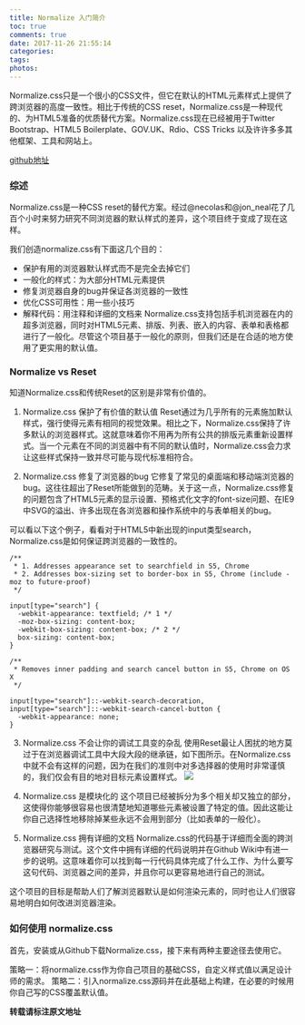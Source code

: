 ```yaml
---
title: Normalize 入门简介
toc: true
comments: true
date: 2017-11-26 21:55:14
categories:
tags:
photos:
---
```


Normalize.css只是一个很小的CSS文件，但它在默认的HTML元素样式上提供了跨浏览器的高度一致性。相比于传统的CSS reset，Normalize.css是一种现代的、为HTML5准备的优质替代方案。Normalize.css现在已经被用于Twitter Bootstrap、HTML5 Boilerplate、GOV.UK、Rdio、CSS Tricks 以及许许多多其他框架、工具和网站上。

<!--more-->

[github地址](https://github.com/necolas/normalize.css)

### 综述
Normalize.css是一种CSS reset的替代方案。经过@necolas和@jon_neal花了几百个小时来努力研究不同浏览器的默认样式的差异，这个项目终于变成了现在这样。

我们创造normalize.css有下面这几个目的：

* 保护有用的浏览器默认样式而不是完全去掉它们
* 一般化的样式：为大部分HTML元素提供
* 修复浏览器自身的bug并保证各浏览器的一致性
* 优化CSS可用性：用一些小技巧
* 解释代码：用注释和详细的文档来
Normalize.css支持包括手机浏览器在内的超多浏览器，同时对HTML5元素、排版、列表、嵌入的内容、表单和表格都进行了一般化。尽管这个项目基于一般化的原则，但我们还是在合适的地方使用了更实用的默认值。

### Normalize vs Reset
知道Normalize.css和传统Reset的区别是非常有价值的。

1. Normalize.css 保护了有价值的默认值
Reset通过为几乎所有的元素施加默认样式，强行使得元素有相同的视觉效果。相比之下，Normalize.css保持了许多默认的浏览器样式。这就意味着你不用再为所有公共的排版元素重新设置样式。当一个元素在不同的浏览器中有不同的默认值时，Normalize.css会力求让这些样式保持一致并尽可能与现代标准相符合。

2. Normalize.css 修复了浏览器的bug
它修复了常见的桌面端和移动端浏览器的bug。这往往超出了Reset所能做到的范畴。关于这一点，Normalize.css修复的问题包含了HTML5元素的显示设置、预格式化文字的font-size问题、在IE9中SVG的溢出、许多出现在各浏览器和操作系统中的与表单相关的bug。

可以看以下这个例子，看看对于HTML5中新出现的input类型search，Normalize.css是如何保证跨浏览器的一致性的。
```css3
/**
 * 1. Addresses appearance set to searchfield in S5, Chrome
 * 2. Addresses box-sizing set to border-box in S5, Chrome (include -moz to future-proof)
 */

input[type="search"] {
  -webkit-appearance: textfield; /* 1 */
  -moz-box-sizing: content-box;
  -webkit-box-sizing: content-box; /* 2 */
  box-sizing: content-box;
}

/**
 * Removes inner padding and search cancel button in S5, Chrome on OS X
 */

input[type="search"]::-webkit-search-decoration,
input[type="search"]::-webkit-search-cancel-button {
  -webkit-appearance: none;
}
```
3. Normalize.css 不会让你的调试工具变的杂乱
使用Reset最让人困扰的地方莫过于在浏览器调试工具中大段大段的继承链，如下图所示。在Normalize.css中就不会有这样的问题，因为在我们的准则中对多选择器的使用时非常谨慎的，我们仅会有目的地对目标元素设置样式。
![](http://jerryblog-image.b0.upaiyun.com/blog/css-reset-debugging.png)

4. Normalize.css 是模块化的
这个项目已经被拆分为多个相关却又独立的部分，这使得你能够很容易也很清楚地知道哪些元素被设置了特定的值。因此这能让你自己选择性地移除掉某些永远不会用到部分（比如表单的一般化）。

5. Normalize.css 拥有详细的文档
Normalize.css的代码基于详细而全面的跨浏览器研究与测试。这个文件中拥有详细的代码说明并在Github Wiki中有进一步的说明。这意味着你可以找到每一行代码具体完成了什么工作、为什么要写这句代码、浏览器之间的差异，并且你可以更容易地进行自己的测试。

这个项目的目标是帮助人们了解浏览器默认是如何渲染元素的，同时也让人们很容易地明白如何改进浏览器渲染。

### 如何使用 normalize.css
首先，安装或从Github下载Normalize.css，接下来有两种主要途径去使用它。

策略一：将normalize.css作为你自己项目的基础CSS，自定义样式值以满足设计师的需求。
策略二：引入normalize.css源码并在此基础上构建，在必要的时候用你自己写的CSS覆盖默认值。



**转载请标注原文地址**


